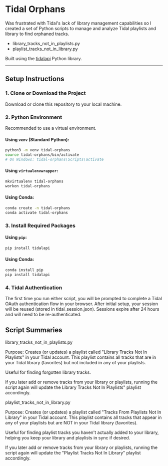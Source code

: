 # Tidal Orphans

Was frustrated with Tidal's lack of library management capabilities so I created a set of Python scripts to manage and analyze Tidal playlists and library to find orphaned tracks.

- library_tracks_not_in_playlists.py
- playlist_tracks_not_in_library.py

Built using the [tidalapi](https://github.com/tamland/python-tidal) Python library.

---

## Setup Instructions

### 1. Clone or Download the Project

Download or clone this repository to your local machine.

### 2. Python Environment

Recommended to use a virtual environment.

#### Using `venv` (Standard Python):

```bash
python3 -m venv tidal-orphans
source tidal-orphans/bin/activate
# On Windows: tidal-orphans\Scripts\activate
```

#### Using `virtualenvwrapper`:
```bash
mkvirtualenv tidal-orphans
workon tidal-orphans
```

#### Using Conda:
```bash
conda create -n tidal-orphans
conda activate tidal-orphans
```

### 3. Install Required Packages

#### Using `pip`:
```bash
pip install tidalapi
```

#### Using Conda:
```bash
conda install pip
pip install tidalapi
```

### 4. Tidal Authentication

The first time you run either script, you will be prompted to complete a Tidal OAuth authentication flow in your browser.
After initial setup, your session will be reused (stored in tidal_session.json).  Sessions expire after 24 hours and will need to be re-authenticated.


## Script Summaries
library_tracks_not_in_playlists.py

Purpose:
Creates (or updates) a playlist called "Library Tracks Not In Playlists" in your Tidal account.
This playlist contains all tracks that are in your Tidal library (favorites) but not included in any of your playlists.

Useful for finding forgotten library tracks.

If you later add or remove tracks from your library or playlists, running the script again will update the Library Tracks Not In Playlists" playlist accordingly.


playlist_tracks_not_in_library.py

Purpose:
Creates (or updates) a playlist called "Tracks From Playlists Not In Library" in your Tidal account.
This playlist contains all tracks that appear in any of your playlists but are NOT in your Tidal library (favorites).

Useful for finding playlist tracks you haven't actually added to your library, helping you keep your library and playlists in sync if desired.

If you later add or remove tracks from your library or playlists, running the script again will update the "Playlist Tracks Not In Library" playlist accordingly.
